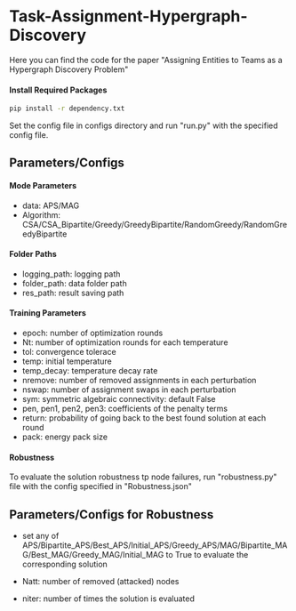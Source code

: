 # Task-Assignment-Hypergraph-Discovery


Here you can find the code for the paper "Assigning Entities to Teams as a Hypergraph Discovery Problem"

#### Install Required Packages

```bash
pip install -r dependency.txt
```





Set the config file in configs directory and run "run.py" with the specified config file.

## Parameters/Configs

#### Mode Parameters

   - data: APS/MAG
   - Algorithm: CSA/CSA_Bipartite/Greedy/GreedyBipartite/RandomGreedy/RandomGreedyBipartite
   

#### Folder Paths 
   - logging_path: logging path
   - folder_path: data folder path
   - res_path: result saving path

#### Training Parameters
   - epoch: number of optimization rounds
   - Nt: number of optimization rounds for each temperature
   - tol: convergence tolerace
   - temp: initial temperature
   - temp_decay: temperature decay rate
   - nremove: number of removed assignments in each perturbation
   - nswap: number of assignment swaps in each perturbation
   - sym: symmetric algebraic connectivity: default False
   - pen, pen1, pen2, pen3: coefficients of the penalty terms
   - return: probability of going back to the best found solution at each round
   - pack: energy pack size



#### Robustness

To evaluate the solution robustness tp node failures, run "robustness.py" file with the config specified in "Robustness.json"

## Parameters/Configs for Robustness

  - set any of APS/Bipartite_APS/Best_APS/Initial_APS/Greedy_APS/MAG/Bipartite_MAG/Best_MAG/Greedy_MAG/Initial_MAG to True to evaluate the corresponding solution

  - Natt: number of removed (attacked) nodes 
  - niter: number of times the solution is evaluated
